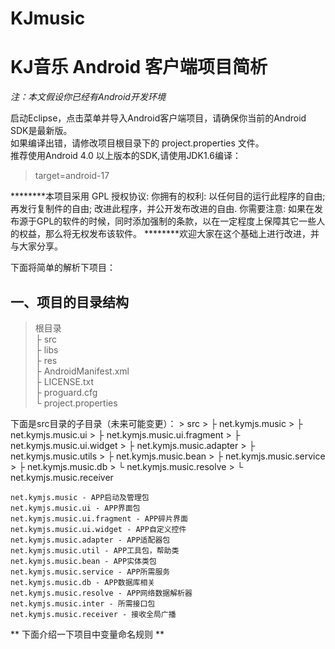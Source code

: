 KJmusic
=======
# **KJ音乐 Android 客户端项目简析** #

*注：本文假设你已经有Android开发环境*

启动Eclipse，点击菜单并导入Android客户端项目，请确保你当前的Android SDK是最新版。<br>
如果编译出错，请修改项目根目录下的 project.properties 文件。<br>
推荐使用Android 4.0 以上版本的SDK,请使用JDK1.6编译：

> target=android-17

********本项目采用 GPL 授权协议:
你拥有的权利:
    以任何目的运行此程序的自由;
    再发行复制件的自由;
    改进此程序，并公开发布改进的自由.
你需要注意:
                如果在发布源于GPL的软件的时候，同时添加强制的条款，以在一定程度上保障其它一些人的权益，那么将无权发布该软件。
********欢迎大家在这个基础上进行改进，并与大家分享。

下面将简单的解析下项目：

## **一、项目的目录结构** ##
> 根目录<br>
> ├ src<br>
> ├ libs<br>
> ├ res<br>
> ├ AndroidManifest.xml<br>
> ├ LICENSE.txt<br>
> ├ proguard.cfg<br>
> └ project.properties<br>

下面是src目录的子目录（未来可能变更）：
	> src
	> ├ net.kymjs.music
	> ├ net.kymjs.music.ui
	> ├ net.kymjs.music.ui.fragment
	> ├ net.kymjs.music.ui.widget
	> ├ net.kymjs.music.adapter
	> ├ net.kymjs.music.utils
	> ├ net.kymjs.music.bean
	> ├ net.kymjs.music.service
	> ├ net.kymjs.music.db
	> └ net.kymjs.music.resolve
	> └ net.kymjs.music.receiver
	
	net.kymjs.music	- APP启动及管理包
	net.kymjs.music.ui - APP界面包
	net.kymjs.music.ui.fragment - APP碎片界面
	net.kymjs.music.ui.widget - APP自定义控件
	net.kymjs.music.adapter - APP适配器包
	net.kymjs.music.util - APP工具包，帮助类
	net.kymjs.music.bean - APP实体类包
	net.kymjs.music.service - APP所需服务
	net.kymjs.music.db - APP数据库相关
	net.kymjs.music.resolve - APP网络数据解析器
	net.kymjs.music.inter - 所需接口包
	net.kymjs.music.receiver - 接收全局广播
	
** 下面介绍一下项目中变量命名规则 **
	




